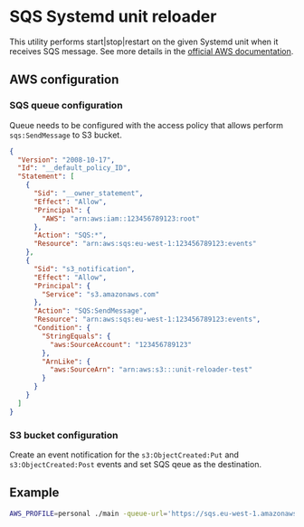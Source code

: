 # SQS Systemd unit reloader

This utility performs start|stop|restart on the given Systemd unit when it receives SQS message. See more details in the [official AWS documentation](https://aws.amazon.com/premiumsupport/knowledge-center/sqs-s3-event-notification-sse/).

## AWS configuration

### SQS queue configuration

Queue needs to be configured with the access policy that allows perform `sqs:SendMessage`
to S3 bucket.

```json
{
  "Version": "2008-10-17",
  "Id": "__default_policy_ID",
  "Statement": [
    {
      "Sid": "__owner_statement",
      "Effect": "Allow",
      "Principal": {
        "AWS": "arn:aws:iam::123456789123:root"
      },
      "Action": "SQS:*",
      "Resource": "arn:aws:sqs:eu-west-1:123456789123:events"
    },
    {
      "Sid": "s3_notification",
      "Effect": "Allow",
      "Principal": {
        "Service": "s3.amazonaws.com"
      },
      "Action": "SQS:SendMessage",
      "Resource": "arn:aws:sqs:eu-west-1:123456789123:events",
      "Condition": {
        "StringEquals": {
          "aws:SourceAccount": "123456789123"
        },
        "ArnLike": {
          "aws:SourceArn": "arn:aws:s3:::unit-reloader-test"
        }
      }
    }
  ]
}
```

### S3 bucket configuration

Create an event notification for the `s3:ObjectCreated:Put` and `s3:ObjectCreated:Post` events and set SQS qeue as the destination.

## Example

```bash
AWS_PROFILE=personal ./main -queue-url='https://sqs.eu-west-1.amazonaws.com/123456789123/events' -unit=nginx.service -action=restart
```
